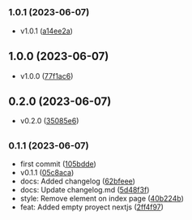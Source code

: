 ## <small>1.0.1 (2023-06-07)</small>

* v1.0.1 ([a14ee2a](https://github.com/tomark4/react-bluuweb-2023/commit/a14ee2a))



## 1.0.0 (2023-06-07)

* v1.0.0 ([77f1ac6](https://github.com/tomark4/react-bluuweb-2023/commit/77f1ac6))



## 0.2.0 (2023-06-07)

* v0.2.0 ([35085e6](https://github.com/tomark4/react-bluuweb-2023/commit/35085e6))



## <small>0.1.1 (2023-06-07)</small>

* first commit ([105bdde](https://github.com/tomark4/react-bluuweb-2023/commit/105bdde))
* v0.1.1 ([05c8aca](https://github.com/tomark4/react-bluuweb-2023/commit/05c8aca))
* docs: Added changelog ([62bfeee](https://github.com/tomark4/react-bluuweb-2023/commit/62bfeee))
* docs: Update changelog.md ([5d48f3f](https://github.com/tomark4/react-bluuweb-2023/commit/5d48f3f))
* style: Remove element on index page ([40b224b](https://github.com/tomark4/react-bluuweb-2023/commit/40b224b))
* feat: Added empty proyect nextjs ([2ff4f97](https://github.com/tomark4/react-bluuweb-2023/commit/2ff4f97))



